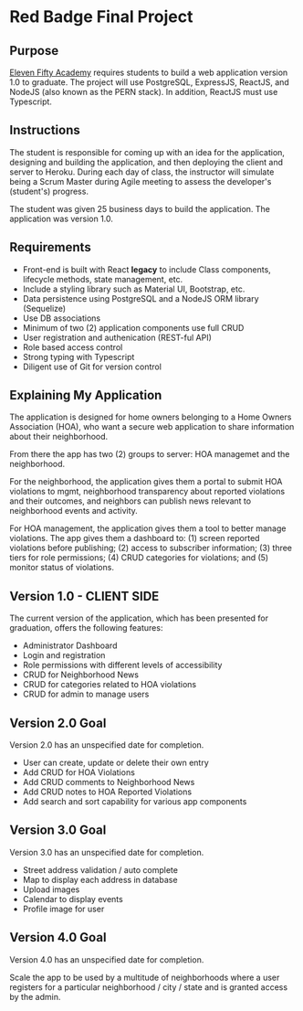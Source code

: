 # Red Badge Final Project

## Purpose

[Eleven Fifty Academy](https://elevenfifty.org/) requires students to build a web application version 1.0 to graduate. The project will use PostgreSQL, ExpressJS, ReactJS, and NodeJS (also known as the PERN stack). In addition, ReactJS must use Typescript.

## Instructions

The student is responsible for coming up with an idea for the application, designing and building the application, and then deploying the client and server to Heroku. During each day of class, the instructor will simulate being a Scrum Master during Agile meeting to assess the developer's (student's) progress.

The student was given 25 business days to build the application. The application was version 1.0.

## Requirements

- Front-end is built with React **legacy** to include Class components, lifecycle methods, state management, etc.
- Include a styling library such as Material UI, Bootstrap, etc.
- Data persistence using PostgreSQL and a NodeJS ORM library (Sequelize)
- Use DB associations
- Minimum of two (2) application components use full CRUD
- User registration and authenication (REST-ful API)
- Role based access control
- Strong typing with Typescript
- Diligent use of Git for version control

## Explaining My Application

The application is designed for home owners belonging to a Home Owners Association (HOA), who want a secure web application to share information about their neighborhood.

From there the app has two (2) groups to server: HOA managemet and the neighborhood.

For the neighborhood, the application gives them a portal to submit HOA violations to mgmt, neighborhood transparency about reported violations and their outcomes, and neighbors can publish news relevant to neighborhood events and activity.

For HOA management, the application gives them a tool to better manage violations. The app gives them a dashboard to: (1) screen reported violations before publishing; (2) access to subscriber information; (3) three tiers for role permissions; (4) CRUD categories for violations; and (5) monitor status of violations.

## Version 1.0 - CLIENT SIDE

The current version of the application, which has been presented for graduation, offers the following features:

- Administrator Dashboard
- Login and registration
- Role permissions with different levels of accessibility
- CRUD for Neighborhood News
- CRUD for categories related to HOA violations
- CRUD for admin to manage users

## Version 2.0 Goal

Version 2.0 has an unspecified date for completion.

- User can create, update or delete their own entry
- Add CRUD for HOA Violations
- Add CRUD comments to Neighborhood News
- Add CRUD notes to HOA Reported Violations
- Add search and sort capability for various app components

## Version 3.0 Goal

Version 3.0 has an unspecified date for completion.

- Street address validation / auto complete
- Map to display each address in database
- Upload images
- Calendar to display events
- Profile image for user

## Version 4.0 Goal

Version 4.0 has an unspecified date for completion.

Scale the app to be used by a multitude of neighborhoods where a user registers for a particular neighborhood / city / state and is granted access by the admin.
